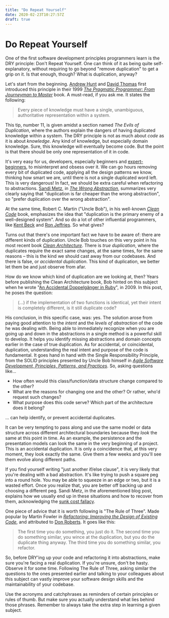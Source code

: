 ```yaml
---
title: "Do Repeat Yourself"
date: 2020-02-23T10:27:57Z
draft: true
---
```


# Do Repeat Yourself

One of the first software development principles programmers learn is the DRY principle: Don't Repeat Yourself. One can think of it as being quite self-explanatory, without requiring to go beyond "remove duplication" to get a grip on it. Is that enough, though? What is duplication, anyway?

Let's start from the beginning. [Andrew Hunt](https://twitter.com/pragmaticandy) and [David Thomas](https://twitter.com/pragdave) first introduced this principle in their 1999 [_The Pragmatic Programmer: From Journeyman to Master_](https://pragprog.com/book/tpp/the-pragmatic-programmer) book. A must-read, if you ask me. It states the following:

> Every piece of knowledge must have a single, unambiguous, authoritative representation within a system.

This tip, number 11, is given amidst a section named _The Evils of Duplication_, where the authors explain the dangers of having duplicated knowledge within a system. The DRY principle is not as much about _code_ as it is about _knowledge_. Any kind of knowledge, but especially domain knowledge. Sure, this knowledge will eventually become code. But the point is that there should be only one representation of it in code.

It's very easy for us, developers, especially beginners and [expert-beginners](https://daedtech.com/how-developers-stop-learning-rise-of-the-expert-beginner/), to misinterpret and obsess over it. We can go hours removing every bit of duplicated code, applying all the design patterns we know, thinking how smart we are, until there is not a single duplicated word left. This is very dangerous! In fact, we should be extra careful when refactoring to abstractions. [Sandi Metz](https://www.sandimetz.com/), in [_The Wrong Abstraction_](https://www.sandimetz.com/blog/2016/1/20/the-wrong-abstraction), summarizes very clearly saying that "duplication is far cheaper than the wrong abstraction", so "prefer duplication over the wrong abstraction".

At the same time, Robert C. Martin ("Uncle Bob"), in his well-known [_Clean Code_](https://www.amazon.com/Clean-Code-Handbook-Software-Craftsmanship/dp/0132350882) book, emphasizes the idea that "duplication is the primary enemy of a well-designed system". And so do a lot of other influential programmers, like [Kent Beck](https://twitter.com/KentBeck) and [Ron Jeffries](https://twitter.com/RonJeffries). So what gives?

Turns out that there's one important fact we have to be aware of: there are different kinds of duplication. Uncle Bob touches on this very point in his most recent book [_Clean Architecture_](https://www.amazon.com/Clean-Architecture-Craftsmans-Software-Structure/dp/0134494164). There is _true duplication_, where the duplicates require the exact same changes, at the same times, for the same reasons – this is the kind we should cast away from our codebases. And there is false, or _accidental duplication_. This kind of duplication, we better let them be and just observe from afar.

How do we know which kind of duplication are we looking at, then? Years before publishing the Clean Architecture book, Bob hinted on this subject when he wrote "[An Accidental Doppelgänger in Ruby](http://www.informit.com/articles/article.aspx?p=1313447)", in 2009. In this post, he poses the question:

> (…) if the implementation of two functions is identical, yet their intent is completely different, is it still duplicate code?

His conclusion, in this specific case, was: yes. The solution arose from paying good attention to the _intent_ and the _levels of abstraction_ of the code he was dealing with. Being able to immediately recognize when you are going up and down in the abstractions in a single method is a powerful skill to develop. It helps you identify missing abstractions and domain concepts earlier in the case of true duplication. As for accidental, or coincidental, duplication, understanding the real intent and purpose of the code is fundamental. It goes hand in hand with the Single Responsibility Principle, from the SOLID principles presented by Uncle Bob himself in [_Agile Software Development, Principles, Patterns, and Practices_](https://www.amazon.com/Software-Development-Principles-Patterns-Practices/dp/0135974445/). So, asking questions like…

- How often would this class/function/data structure change compared to the other?
- What are the reasons for changing one and the other? Or rather, who'd request such changes?
- What purpose does this code serve? Which part of the architecture does it belong?

… can help identify, or prevent accidental duplicates.

It can be very tempting to pass along and use the same model or data structure across different architectural boundaries because they _look_ the same at this point in time. As an example, the persistence and the presentation models can look the same in the very beginning of a project. This is an accidental duplication. It is only a coincidence that, at this very moment, they look exactly the same. Give them a few weeks and you'll see them evolve along different paths.

If you find yourself writing "just another if/else clause", it is very likely that you're dealing with a bad abstraction. It's like trying to push a square peg into a round hole. You may be able to squeeze in an edge or two, but it is a wasted effort. Once you realize that, you are better off backing up and choosing a different peg. Sandi Metz, in the aforementioned blog post, explains how we usually end up in these situations and how to recover from them, acknowledging the [sunk cost fallacy](https://en.wikipedia.org/wiki/Sunk_cost#Loss_aversion_and_the_sunk_cost_fallacy).

One piece of advice that it is worth following is "The Rule of Three". Made popular by Martin Fowler in [_Refactoring: Improving the Design of Existing Code_](https://www.amazon.com/Refactoring-Improving-Design-Existing-Code/dp/0201485672), and attributed to [Don Roberts](https://www.evansville.edu/majors/eecs/biodr47.cfm). It goes like this:

> The first time you do something, you just do it. The second time you do something similar, you wince at the duplication, but you do the duplicate thing anyway. The third time you do something similar, you refactor.

So, before DRY'ing up your code and refactoring it into abstractions, make sure you're facing a real duplication. If you're unsure, don't be hasty. Observe it for some time. Following The Rule of Three, asking similar the questions to the ones presented earlier and talking to your colleagues about this subject can vastly improve your software design skills and the maintainability of your codebase.

Use the acronyms and catchphrases as reminders of certain principles or rules of thumb. But make sure you actually understand what lies behind those phrases. Remember to always take the extra step in learning a given subject.
